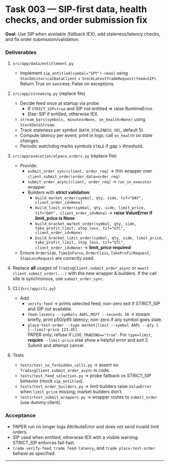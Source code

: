 # Task 003 — SIP-first data, health checks, and order submission fix

**Goal:** Use SIP when available (fallback IEX), add staleness/latency checks, and fix order submission/validation.

### Deliverables
1) `src/app/data/entitlement.py`
   - Implement `sip_entitled(symbol="SPY")->bool` using `StockHistoricalDataClient` + `StockLatestTradeRequest(feed=SIP)`. Return True on success; False on exceptions.

2) `src/app/streaming.py` (replace file)
   - Decide feed once at startup via probe:
     - If `STRICT_SIP=true` and SIP not entitled ⇒ raise RuntimeError.
     - Else: SIP if entitled, otherwise IEX.
   - `stream_bars(symbols, minutes=None, on_health=None)` using `StockDataStream`.
   - Track staleness per symbol (`DATA_STALENESS_SEC`, default 5).
   - Compute latency per event; print in logs; call `on_health` on state changes.
   - Periodic watchdog marks symbols `STALE` if gap > threshold.

3) `src/app/execution/alpaca_orders.py` (replace file)
   - Provide:
     - `submit_order_sync(client, order_req)` → thin wrapper over `client.submit_order(order_data=order_req)`
     - `submit_order_async(client, order_req)` → `run_in_executor` wrapper
     - Builders with **strict validation**:
       - `build_market_order(symbol, qty, side, tif="DAY", client_order_id=None)`
       - `build_limit_order(symbol, qty, side, limit_price, tif="DAY", client_order_id=None)` → **raise ValueError if limit_price is None**
       - `build_bracket_market_order(symbol, qty, side, take_profit_limit, stop_loss, tif="GTC", client_order_id=None)`
       - `build_bracket_limit_order(symbol, qty, side, limit_price, take_profit_limit, stop_loss, tif="GTC", client_order_id=None)` → **limit_price required**
   - Ensure `OrderSide`, `TimeInForce`, `OrderClass`, `TakeProfitRequest`, `StopLossRequest` are correctly used.

4) Replace **all** usages of `TradingClient.submit_order_async` or `await client.submit_order(...)` with the new wrapper & builders. If the call site is synchronous, use `submit_order_sync`.

5) CLI (`src/app/cli.py`)
   - Add:
     - `verify-feed` → prints selected feed; non-zero exit if STRICT_SIP and SIP not available.
     - `feed-latency --symbols AAPL,MSFT --seconds 30` → stream briefly, print p50/p95 latency; non-zero if any symbol goes stale.
     - `place-test-order --type market|limit --symbol AAPL --qty 1 [--limit-price 123.45]`  
       PAPER only; refuse if `LIVE_TRADING=="true"`. For `type=limit`, **require** `--limit-price` else show a helpful error and exit 2. Submit and attempt cancel.

6) Tests
   - `tests/test_no_forbidden_calls.py` → assert no `TradingClient.submit_order_async` in code.
   - `tests/test_feed_selection.py` → probe fallback vs STRICT_SIP behavior (mock `sip_entitled`).
   - `tests/test_order_builders.py` → limit builders raise `ValueError` when `limit_price` missing; market builders don’t.
   - `tests/test_submit_wrappers.py` → wrapper routes to `submit_order` (use dummy client).

### Acceptance
- PAPER run no longer logs AttributeError and does not send invalid limit orders.
- SIP used when entitled; otherwise IEX with a visible warning. STRICT_SIP enforces fail-fast.
- `trade verify-feed`, `trade feed-latency`, and `trade place-test-order` behave as specified.

---
